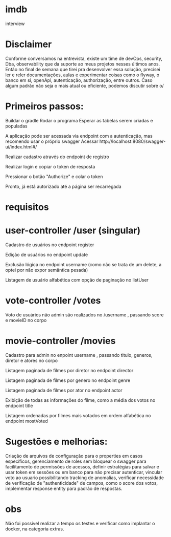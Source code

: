 # imdb
interview

# Disclaimer
Conforme conversamos na entrevista, existe um time de devOps, security, Dba, observability que da suporte ao meus projetos nesses últimos anos.
Então no final de semana que tirei pra desenvolver essa solução, precisei ler e reler documentações, aulas e experimentar coisas como o flyway,
o banco em si, openApi, autenticação, authorização, entre outros.
Caso algum padrão não seja o mais atual ou eficiente, podemos discutir sobre o/

# Primeiros passos:
Buildar o gradle
Rodar o programa
Esperar as tabelas serem criadas e populadas

A aplicação pode ser acessada via endpoint com a autenticação, mas recomendo usar o próprio swagger
Acessar http://localhost:8080/swagger-ui/index.html#/

Realizar cadastro através do endpoint de registro

Realizar login e copiar o token de resposta

Pressionar o botão "Authorize" e colar o token

Pronto, já está autorizado até a página ser recarregada

# requisitos

# user-controller /user (singular)
Cadastro de usuários no endpoint register

Edição de usuários no endpoint update

Exclusão lógica no endpoint username (como não se trata de um delete, a optei por não expor semântica pesada)

Listagem de usuário alfabética com opção de paginação no listUser

# vote-controller /votes
Voto de usuários não admin são realizados no /username , passando score e movieID no corpo

# movie-controller /movies
Cadastro para admin no enpoint username , passando titulo, generos, diretor e atores no corpo

Listagem paginada de filmes por diretor no endpoint director

Listagem paginada de filmes por genero no endpoint genre

Listagem paginada de filmes por ator no endpoint actor

Exibição de todas as informações do filme, como a média dos votos no endpoint title

Listagem ordenadas por filmes mais votados em ordem alfabética no endpoint mostVoted


# Sugestões e melhorias:
Criação de arquivos de configuração para o properties em casos específicos, gerenciamento de roles sem bloquear o swagger para facilitamento de permissões de acessos,
definir estratégias para salvar e usar token em sessões ou em banco para não precisar autenticar, vincular voto ao usuario possibilitando tracking de anomalias, 
verificar necessidade de verificação de "authenticidade" de campos, como o score dos votos, implementar response entity para padrão de respostas.

# obs
Não foi possível realizar a tempo os testes e verificar como implantar o docker, na categoria extras.
